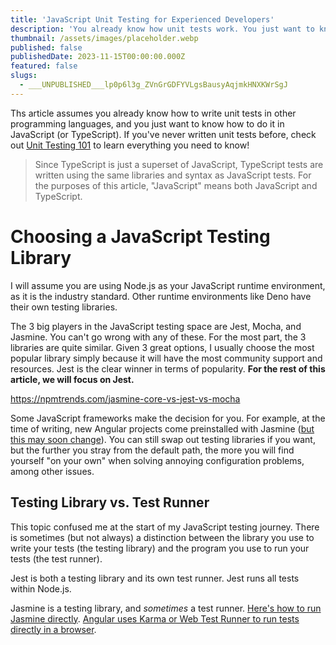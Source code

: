 ```yaml
---
title: 'JavaScript Unit Testing for Experienced Developers'
description: 'You already know how unit tests work. You just want to know how to do it in JavaScript.'
thumbnail: /assets/images/placeholder.webp
published: false
publishedDate: 2023-11-15T00:00:00.000Z
featured: false
slugs:
  - ___UNPUBLISHED___lp0p6l3g_ZVnGrGDFYVLgsBausyAqjmkHNXKWrSgJ
---
```


Ths article assumes you already know how to write unit tests in other programming languages, and you just want to know how to do it in JavaScript (or TypeScript). If you've never written unit tests before, check out [Unit Testing 101](/blog/unit-testing-101) to learn everything you need to know!

> Since TypeScript is just a superset of JavaScript, TypeScript tests are written using the same libraries and syntax as JavaScript tests. For the purposes of this article, "JavaScript" means both JavaScript and TypeScript.

# Choosing a JavaScript Testing Library

I will assume you are using Node.js as your JavaScript runtime environment, as it is the industry standard. Other runtime environments like Deno have their own testing libraries.

The 3 big players in the JavaScript testing space are Jest, Mocha, and Jasmine. You can't go wrong with any of these. For the most part, the 3 libraries are quite similar. Given 3 great options, I usually choose the most popular library simply because it will have the most community support and resources. Jest is the clear winner in terms of popularity. **For the rest of this article, we will focus on Jest.**

https://npmtrends.com/jasmine-core-vs-jest-vs-mocha

Some JavaScript frameworks make the decision for you. For example, at the time of writing, new Angular projects come preinstalled with Jasmine ([but this may soon change](https://blog.angular.io/moving-angular-cli-to-jest-and-web-test-runner-ef85ef69ceca)). You can still swap out testing libraries if you want, but the further you stray from the default path, the more you will find yourself "on your own" when solving annoying configuration problems, among other issues.

## Testing Library vs. Test Runner

This topic confused me at the start of my JavaScript testing journey. There is sometimes (but not always) a distinction between the library you use to write your tests (the testing library) and the program you use to run your tests (the test runner).

Jest is both a testing library and its own test runner. Jest runs all tests within Node.js.

Jasmine is a testing library, and _sometimes_ a test runner. [Here's how to run Jasmine directly](https://jasmine.github.io/pages/getting_started.html). [Angular uses Karma or Web Test Runner to run tests directly in a browser](https://blog.angular.io/moving-angular-cli-to-jest-and-web-test-runner-ef85ef69ceca).
